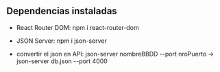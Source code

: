 ## Dependencias instaladas

- React Router DOM: npm i react-router-dom

- JSON Server: npm i json-server

- convertir el json en API: json-server nombreBBDD --port nroPuerto -> json-server db.json --port 4000

